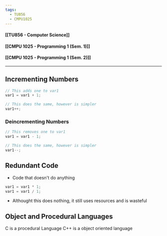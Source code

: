 ```yaml
---
tags:
  - TU856
  - CMPU1025
---
```

#### [[TU856 - Computer Science]]
#### [[CMPU 1025 - Programming 1 (Sem. 1)]]
#### [[CMPU 1025 - Programming 1 (Sem. 2)]]

---

## Incrementing Numbers

``` c
// This adds one to var1
var1 = var1 + 1;

// This does the same, however is simpler
var1++;
```

### Deincrementing Numbers
``` c
// This removes one to var1
var1 = var1 - 1;

// This does the same, however is simpler
var1--;
```

## Redundant Code
- Code that doesn't do anything
``` c
var1 = var1 * 1;
var1 = var1 / 1;
```
- Althought this does nothing, it still uses resources and is wasteful

## Object and Procedural Languages
C is a procedural Language
C++ is a object oriented language



